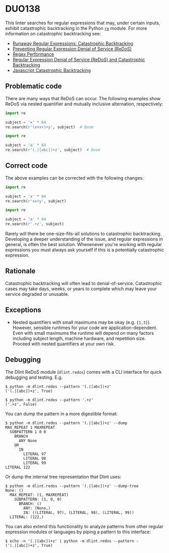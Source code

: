 # DUO138

This linter searches for regular expressions that may, under certain inputs,
exhibit catastrophic backtracking in the Python [`re`](https://docs.python.org/3/library/re.html)
module. For more information on catastrophic backtracking see:

* [Runaway Regular Expressions: Catastrophic Backtracking](https://www.regular-expressions.info/catastrophic.html)
* [Preventing Regular Expression Denial of Service (ReDoS)](https://www.regular-expressions.info/redos.html)
* [Regex Performance](https://blog.codinghorror.com/regex-performance/)
* [Regular Expression Denial of Service (ReDoS) and Catastrophic Backtracking](https://snyk.io/blog/redos-and-catastrophic-backtracking/)
* [Javascript Catastrophic Backtracking](https://javascript.info/regexp-catastrophic-backtracking)

## Problematic code

There are many ways that ReDoS can occur. The following examples show ReDoS via
nested quantifier and mutually inclusive alternation, respectively:

```python
import re

subject = 'x' * 64
re.search(r'(x+x+)+y', subject)  # Boom
```

```python
import re

subject = 'a' * 64
re.search(r'(.|[abc])+z', subject)  # Boom
```

## Correct code

The above examples can be corrected with the following changes:

```python
import re

subject = 'x' * 64
re.search(r'xx+y', subject)
```

```python
import re

subject = 'a' * 64
re.search(r'.+z', subject)
```

Rarely will there be one-size-fits-all solutions to catastrophic backtracking.
Developing a deeper understanding of the issue, and regular expressions in
general, is often the best solution. Whenenever you're working with regular
expressions you must always ask yourself if this is a potentially catastrophic
expression.

## Rationale

Catastrophic backtracking will often lead to denial-of-service. Catastrophic
cases may take days, weeks, or years to complete which may leave your service
degraded or unusable.

## Exceptions

* Nested quantifiers with small maximums may be okay (e.g. `{1,3}`). However,
sensible runtimes for your code are application-dependent. Even with small
maximums the runtime will depend on many factors including subject length,
machine hardware, and repetition size. Proceed with nested quantifiers at your
own risk.

## Debugging

The Dlint ReDoS module (`dlint.redos`) comes with a CLI interface for quick
debugging and testing. E.g.

```
$ python -m dlint.redos --pattern '(.|[abc])+z'
('(.|[abc])+z', True)
```

```
$ python -m dlint.redos --pattern '.+z'
('.+z', False)
```

You can dump the pattern in a more digestible format:

```
$ python -m dlint.redos --pattern '(.|[abc])+z' --dump
MAX_REPEAT 1 MAXREPEAT
  SUBPATTERN 1 0 0
    BRANCH
      ANY None
    OR
      IN
        LITERAL 97
        LITERAL 98
        LITERAL 99
LITERAL 122
```

Or dump the internal tree representation that Dlint uses:

```
$ python -m dlint.redos --pattern '(.|[abc])+z' --dump-tree
None: ()
  MAX_REPEAT: (1, MAXREPEAT)
    SUBPATTERN: (1, 0, 0)
      BRANCH: ()
        ANY: (None,)
        IN: ((LITERAL, 97), (LITERAL, 98), (LITERAL, 99))
  LITERAL: (122,)
```

You can also extend this functionality to analyze patterns from other
regular expression modules or languages by piping a pattern to this interface:

```
$ echo -n '(.|[abc])+z' | python -m dlint.redos --pattern -
('(.|[abc])+z', True)
```
